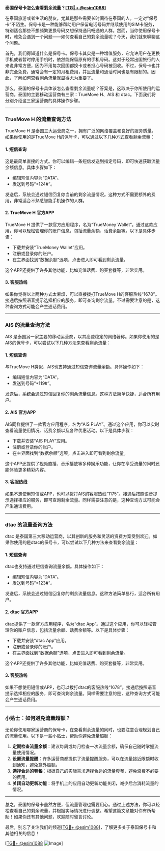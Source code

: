 **泰国保号卡怎么查看剩余流量？[[TG💪+ @esim1088](https://t.me/s/esim1088)]**

在泰国旅游或者生活的朋友，尤其是那些需要长时间待在泰国的人，一定对“保号卡”不陌生。保号卡是一种能够帮助用户保留电话号码并继续使用的SIM卡服务，特别适合那些不想频繁更换号码又想保持通讯畅通的人群。然而，当你使用保号卡时，难免会遇到一个问题——如何查看自己的剩余流量呢？今天，我们就来聊聊这个问题。

首先，我们得知道什么是保号卡。保号卡其实是一种增值服务，它允许用户在更换手机或者暂时停用手机时，依然能保留原有的手机号码。这对于经常出国旅行的人来说非常方便，因为不用每次回国都换卡或者担心号码被回收。不过，保号卡也并非完全免费，通常会有一定的月租费用，并且流量和通话时间也是有限制的。因此，了解如何查看剩余流量就显得尤为重要了。

那么，泰国的保号卡具体该怎么查看剩余流量呢？答案是，这取决于你所使用的运营商。泰国的主要移动运营商有三家：TrueMove H、AIS 和 dtac。下面我们将分别介绍这三家运营商的具体操作步骤。

---

### **TrueMove H 的流量查询方法**

TrueMove H 是泰国三大运营商之一，拥有广泛的网络覆盖和良好的服务质量。如果你使用的是TrueMove H的保号卡，可以通过以下几种方式查看剩余流量：

#### **1. 短信查询**
这是最简单直接的方式。你可以编辑一条短信发送到指定号码，即可快速获取流量余额信息。具体步骤如下：
- 编辑短信内容为“DATA”。
- 发送到号码“*124#”。

发送后，系统会通过短信回复你当前的剩余流量情况。这种方式不需要额外的费用，非常适合不熟悉智能手机操作的人群。

#### **2. TrueMove H 官方APP**
TrueMove H 提供了一款官方应用程序，名为“TrueMoney Wallet”。通过这款应用，你可以轻松管理你的账户信息，包括流量余额、话费余额等。以下是具体步骤：
- 下载并安装“TrueMoney Wallet”应用。
- 注册或登录你的账户。
- 在主界面找到“数据余额”选项，点击进入即可看到剩余流量。

这个APP还提供了许多其他功能，比如充值话费、购买套餐等，非常实用。

#### **3. 客服热线**
如果你觉得以上两种方式太麻烦，可以直接拨打TrueMove H的客服热线“1678”。接通后按照语音提示选择相应的服务，即可查询剩余流量。不过需要注意的是，这种查询方式可能会产生通话费用。

---

### **AIS 的流量查询方法**

AIS 是泰国另一家主要的移动运营商，以其高速稳定的网络著称。如果你使用的是AIS的保号卡，可以尝试以下几种方法来查看剩余流量：

#### **1. 短信查询**
与TrueMove H类似，AIS也支持通过短信查询流量余额。具体操作如下：
- 编辑短信内容为“DATA”。
- 发送到号码“*119#”。

发送后，系统会通过短信回复你的剩余流量信息。这种方法简单快捷，适合所有用户。

#### **2. AIS 官方APP**
AIS同样提供了一款官方应用程序，名为“AIS PLAY”。通过这个应用，你可以实时查看流量使用情况、话费余额以及各种优惠活动。以下是具体步骤：
- 下载并安装“AIS PLAY”应用。
- 注册或登录你的账户。
- 在主界面找到“数据余额”选项，点击进入即可看到剩余流量。

这个APP还提供了视频直播、音乐播放等多种娱乐功能，让你在享受流量的同时还能体验更多精彩内容。

#### **3. 客服热线**
如果不想使用短信或APP，也可以拨打AIS的客服热线“1175”。接通后按照语音提示选择相应的服务，即可查询剩余流量。同样需要注意的是，这种查询方式可能会产生通话费用。

---

### **dtac 的流量查询方法**

dtac 是泰国第三大移动运营商，以其创新的服务和灵活的资费方案受到欢迎。如果你使用的是dtac的保号卡，可以尝试以下几种方法来查看剩余流量：

#### **1. 短信查询**
dtac也支持通过短信查询流量余额。具体操作如下：
- 编辑短信内容为“DATA”。
- 发送到号码“*123#”。

发送后，系统会通过短信回复你的剩余流量信息。这种方法简单易行，适合所有用户。

#### **2. dtac 官方APP**
dtac提供了一款官方应用程序，名为“dtac App”。通过这个应用，你可以轻松管理你的账户信息，包括流量余额、话费余额等。以下是具体步骤：
- 下载并安装“dtac App”应用。
- 注册或登录你的账户。
- 在主界面找到“数据余额”选项，点击进入即可看到剩余流量。

这个APP还提供了许多其他功能，比如充值话费、购买套餐等，非常实用。

#### **3. 客服热线**
如果不想使用短信或APP，也可以拨打dtac的客服热线“1678”。接通后按照语音提示选择相应的服务，即可查询剩余流量。同样需要注意的是，这种查询方式可能会产生通话费用。

---

### **小贴士：如何避免流量超额？**

无论你使用哪家运营商的保号卡，在查看剩余流量的同时，也要注意合理规划自己的流量使用。以下是一些小贴士，帮助你避免流量超额：

1. **定期检查流量余额**：建议每周或每月检查一次流量余额，确保自己随时掌握流量使用情况。
2. **设置流量提醒**：许多运营商都提供了流量提醒服务，可以在流量接近限额时收到通知，避免意外超额。
3. **选择合适的套餐**：根据自己的实际需求选择合适的流量套餐，避免浪费不必要的费用。
4. **关闭自动更新功能**：将手机上的应用自动更新功能关闭，减少后台消耗流量的情况。

---

总之，泰国的保号卡虽然方便，但流量管理也需要用心。通过上述方法，你可以轻松查看自己的剩余流量，并根据实际情况进行调整。希望这篇文章能对你有所帮助！如果你还有其他问题，欢迎随时留言讨论。

最后，别忘了关注我们的频道[[TG💪+ @esim1088](https://t.me/s/esim1088)]，了解更多关于泰国保号卡和其他相关的信息！

[[TG💪+ @esim1088](https://t.me/s/esim1088) ![Image](https://i.postimg.cc/4NQfJmqS/Snipaste-2025-05-13-00-14-12.png)]